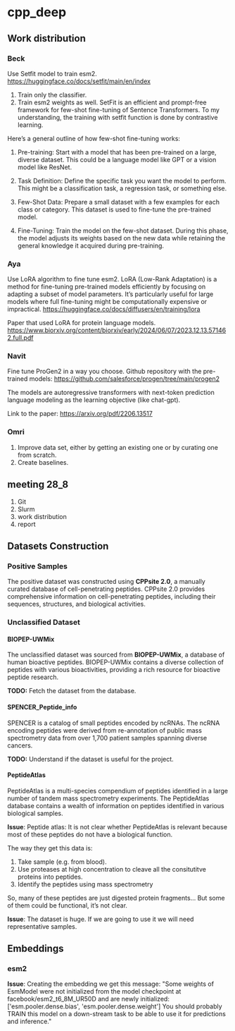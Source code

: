 # cpp_deep

## Work distribution
### Beck
Use Setfit model to train esm2.
https://huggingface.co/docs/setfit/main/en/index
1. Train only the classifier.
2. Train esm2 weights as well.
SetFit is an efficient and prompt-free framework for few-shot fine-tuning of Sentence Transformers.
To my understanding, the training with setfit function is done by contrastive learning.

Here’s a general outline of how few-shot fine-tuning works:

1. Pre-training: Start with a model that has been pre-trained on a large, diverse dataset. This could be a language model like GPT or a vision model like ResNet.

2. Task Definition: Define the specific task you want the model to perform. This might be a classification task, a regression task, or something else.

3. Few-Shot Data: Prepare a small dataset with a few examples for each class or category. This dataset is used to fine-tune the pre-trained model.

4. Fine-Tuning: Train the model on the few-shot dataset. During this phase, the model adjusts its weights based on the new data while retaining the general knowledge it acquired during pre-training.

### Aya
Use LoRA algorithm to fine tune esm2.
LoRA (Low-Rank Adaptation) is a method for fine-tuning pre-trained models efficiently by focusing on adapting a subset of model parameters. It’s particularly useful for large models where full fine-tuning might be computationally expensive or impractical.
https://huggingface.co/docs/diffusers/en/training/lora

Paper that used LoRA for protein language models.
https://www.biorxiv.org/content/biorxiv/early/2024/06/07/2023.12.13.571462.full.pdf


### Navit
Fine tune ProGen2 in a way you choose.
Github repository with the pre-trained models:
https://github.com/salesforce/progen/tree/main/progen2

The models are autoregressive transformers with next-token prediction language modeling as the learning objective (like chat-gpt). 

Link to the paper:
https://arxiv.org/pdf/2206.13517

### Omri
1. Improve data set, either by getting an existing one or by curating one from scratch.
2. Create baselines.

## meeting 28_8
1. Git
2. Slurm
3. work distribution
4. report

## Datasets Construction

### Positive Samples
The positive dataset was constructed using **CPPsite 2.0**, a manually curated database of cell-penetrating peptides. CPPsite 2.0 provides comprehensive information on cell-penetrating peptides, including their sequences, structures, and biological activities.

### Unclassified Dataset
#### BIOPEP-UWMix
The unclassified dataset was sourced from **BIOPEP-UWMix**, a database of human bioactive peptides. BIOPEP-UWMix contains a diverse collection of peptides with various bioactivities, providing a rich resource for bioactive peptide research.

__TODO:__ Fetch the dataset from the database.
#### SPENCER\_Peptide\_info
SPENCER is a catalog of small peptides encoded by ncRNAs. The ncRNA encoding peptides were derived from re-annotation of public mass spectrometry data from over 1,700 patient samples spanning diverse cancers.


__TODO:__ Understand if the dataset is useful for the project.
#### PeptideAtlas
PeptideAtlas is a multi-species compendium of peptides identified in a large number of tandem mass spectrometry experiments. The PeptideAtlas database contains a wealth of information on peptides identified in various biological samples.

__Issue__:
Peptide atlas: It is not clear whether PeptideAtlas is relevant because most of these peptides do not have a biological function.

The way they get this data is:
1. Take sample (e.g. from blood).
2. Use proteases at high concentration to cleave all the consitutitve proteins into peptides.
3. Identify the peptides using mass spectrometry

So, many of these peptides are just digested protein fragments… But some of them could be functional, it’s not clear.

__Issue__: The dataset is huge. If we are going to use it we will need representative samples.

## Embeddings
### esm2 
__Issue__: Creating the embedding we get this message:
"Some weights of EsmModel were not initialized from the model checkpoint at facebook/esm2_t6_8M_UR50D and are newly initialized: ['esm.pooler.dense.bias', 'esm.pooler.dense.weight']
You should probably TRAIN this model on a down-stream task to be able to use it for predictions and inference."


